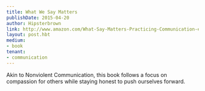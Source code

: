 ```yaml
---
title: What We Say Matters
publishDate: 2015-04-20
author: Hipsterbrown
link: http://www.amazon.com/What-Say-Matters-Practicing-Communication-ebook/dp/B003UBAX5I/
layout: post.hbt
medium:
- book
tenant:
- communication
---
```


Akin to Nonviolent Communication, this book follows a focus on compassion for others while staying honest to push ourselves forward.
